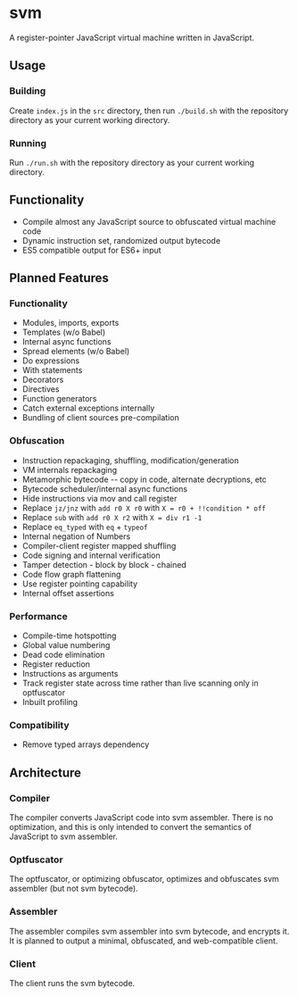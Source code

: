 # svm
A register-pointer JavaScript virtual machine written in JavaScript.

## Usage

### Building
Create `index.js` in the `src` directory, then run `./build.sh` with the repository directory as your current working directory.

### Running
Run `./run.sh` with the repository directory as your current working directory.

## Functionality
* Compile almost any JavaScript source to obfuscated virtual machine code
* Dynamic instruction set, randomized output bytecode
* ES5 compatible output for ES6+ input

## Planned Features

### Functionality
* Modules, imports, exports
* Templates (w/o Babel)
* Internal async functions
* Spread elements (w/o Babel)
* Do expressions
* With statements
* Decorators
* Directives
* Function generators
* Catch external exceptions internally
* Bundling of client sources pre-compilation

### Obfuscation
* Instruction repackaging, shuffling, modification/generation
* VM internals repackaging
* Metamorphic bytecode -- copy in code, alternate decryptions, etc
* Bytecode scheduler/internal async functions
* Hide instructions via mov and call register
* Replace `jz/jnz` with `add r0 X r0` with `X = r0 + !!condition * off`
* Replace `sub` with `add r0 X r2` with `X = div r1 -1`
* Replace `eq_typed` with `eq` + `typeof`
* Internal negation of Numbers
* Compiler-client register mapped shuffling
* Code signing and internal verification
* Tamper detection - block by block - chained
* Code flow graph flattening
* Use register pointing capability
* Internal offset assertions

### Performance
* Compile-time hotspotting
* Global value numbering
* Dead code elimination
* Register reduction
* Instructions as arguments
* Track register state across time rather than live scanning only in optfuscator
* Inbuilt profiling

### Compatibility
* Remove typed arrays dependency

## Architecture

### Compiler
The compiler converts JavaScript code into svm assembler. There is no optimization, and this is only intended to convert the semantics of JavaScript to svm assembler.

### Optfuscator
The optfuscator, or optimizing obfuscator, optimizes and obfuscates svm assembler (but not svm bytecode).

### Assembler
The assembler compiles svm assembler into svm bytecode, and encrypts it. It is planned to output a minimal, obfuscated, and web-compatible client.

### Client
The client runs the svm bytecode.
